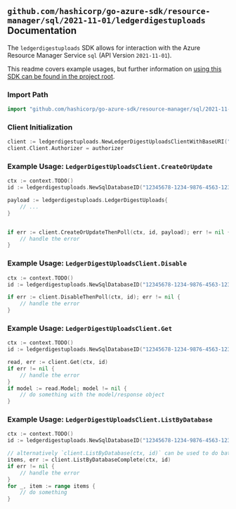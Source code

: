 
## `github.com/hashicorp/go-azure-sdk/resource-manager/sql/2021-11-01/ledgerdigestuploads` Documentation

The `ledgerdigestuploads` SDK allows for interaction with the Azure Resource Manager Service `sql` (API Version `2021-11-01`).

This readme covers example usages, but further information on [using this SDK can be found in the project root](https://github.com/hashicorp/go-azure-sdk/tree/main/docs).

### Import Path

```go
import "github.com/hashicorp/go-azure-sdk/resource-manager/sql/2021-11-01/ledgerdigestuploads"
```


### Client Initialization

```go
client := ledgerdigestuploads.NewLedgerDigestUploadsClientWithBaseURI("https://management.azure.com")
client.Client.Authorizer = authorizer
```


### Example Usage: `LedgerDigestUploadsClient.CreateOrUpdate`

```go
ctx := context.TODO()
id := ledgerdigestuploads.NewSqlDatabaseID("12345678-1234-9876-4563-123456789012", "example-resource-group", "serverValue", "databaseValue")

payload := ledgerdigestuploads.LedgerDigestUploads{
	// ...
}


if err := client.CreateOrUpdateThenPoll(ctx, id, payload); err != nil {
	// handle the error
}
```


### Example Usage: `LedgerDigestUploadsClient.Disable`

```go
ctx := context.TODO()
id := ledgerdigestuploads.NewSqlDatabaseID("12345678-1234-9876-4563-123456789012", "example-resource-group", "serverValue", "databaseValue")

if err := client.DisableThenPoll(ctx, id); err != nil {
	// handle the error
}
```


### Example Usage: `LedgerDigestUploadsClient.Get`

```go
ctx := context.TODO()
id := ledgerdigestuploads.NewSqlDatabaseID("12345678-1234-9876-4563-123456789012", "example-resource-group", "serverValue", "databaseValue")

read, err := client.Get(ctx, id)
if err != nil {
	// handle the error
}
if model := read.Model; model != nil {
	// do something with the model/response object
}
```


### Example Usage: `LedgerDigestUploadsClient.ListByDatabase`

```go
ctx := context.TODO()
id := ledgerdigestuploads.NewSqlDatabaseID("12345678-1234-9876-4563-123456789012", "example-resource-group", "serverValue", "databaseValue")

// alternatively `client.ListByDatabase(ctx, id)` can be used to do batched pagination
items, err := client.ListByDatabaseComplete(ctx, id)
if err != nil {
	// handle the error
}
for _, item := range items {
	// do something
}
```
